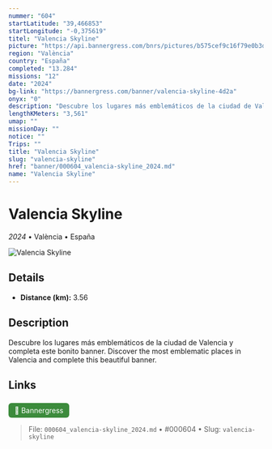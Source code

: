 ```yaml
---
nummer: "604"
startLatitude: "39,466853"
startLongitude: "-0,375619"
titel: "Valencia Skyline"
picture: "https://api.bannergress.com/bnrs/pictures/b575cef9c16f79e0b3d1fcb32ac87cf0"
region: "València"
country: "España"
completed: "13.284"
missions: "12"
date: "2024"
bg-link: "https://bannergress.com/banner/valencia-skyline-4d2a"
onyx: "0"
description: "Descubre los lugares más emblemáticos de la ciudad de Valencia y completa este bonito banner.\nDiscover the most emblematic places in Valencia and complete this beautiful banner."
lengthKMeters: "3,561"
umap: ""
missionDay: ""
notice: ""
Trips: ""
title: "Valencia Skyline"
slug: "valencia-skyline"
href: "banner/000604_valencia-skyline_2024.md"
name: "Valencia Skyline"
---
```

# Valencia Skyline

*2024* • València • España

![Valencia Skyline](https://api.bannergress.com/bnrs/pictures/b575cef9c16f79e0b3d1fcb32ac87cf0)



## Details
- **Distance (km):** 3.56






## Description
Descubre los lugares más emblemáticos de la ciudad de Valencia y completa este bonito banner.
Discover the most emblematic places in Valencia and complete this beautiful banner.



## Links
<a href="https://bannergress.com/banner/valencia-skyline-4d2a" style="display:inline-block;margin:6px 8px 0 0;padding:6px 12px;background:#3c8b3c;color:#fff;text-decoration:none;border-radius:6px;">🔗 Bannergress</a>




> File: `000604_valencia-skyline_2024.md` • #000604 • Slug: `valencia-skyline`
